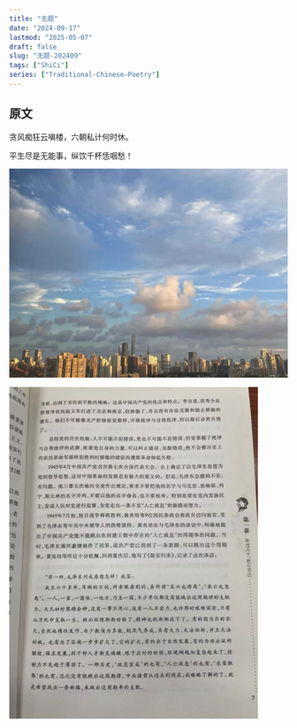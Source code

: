 ```yaml
---
title: "无题"
date: "2024-09-17"
lastmod: "2025-05-07"
draft: false
slug: "无题-202409"
tags: ["ShiCi"]
series: ["Traditional-Chinese-Poetry"]
---
```


## 原文

贪风痴狂云嗔楼，六朝私计何时休。

平生尽是无能事，纵饮千杯恁咽愁！

![1](1.jpg)

![2](2.jpg)
